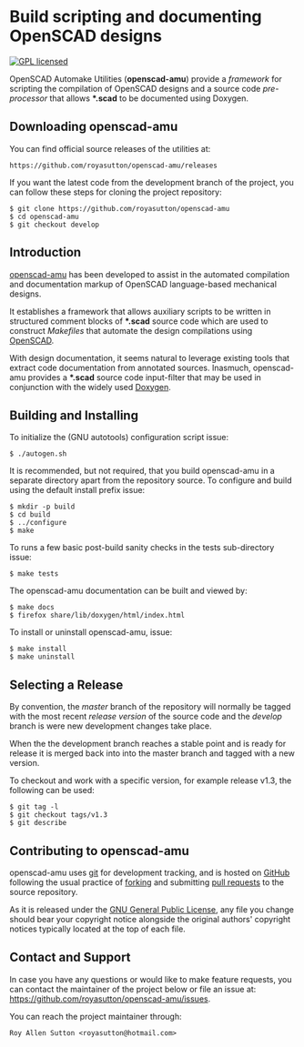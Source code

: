 Build scripting and documenting OpenSCAD designs
================================================

[![GPL licensed](https://img.shields.io/badge/license-GPL-blue.svg?style=flat)](https://github.com/royasutton/openscad-amu/blob/master/COPYING)


OpenSCAD Automake Utilities (__openscad-amu__) provide a _framework_
for scripting the compilation of OpenSCAD designs and a source code
_pre-processor_ that allows __*.scad__ to be documented using Doxygen.


Downloading openscad-amu
------------------------

You can find official source releases of the utilities at:

    https://github.com/royasutton/openscad-amu/releases

If you want the latest code from the development branch of the project,
you can follow these steps for cloning the project repository:

    $ git clone https://github.com/royasutton/openscad-amu
    $ cd openscad-amu
    $ git checkout develop


Introduction
------------

[openscad-amu] has been developed to assist in the automated compilation
and documentation markup of OpenSCAD language-based mechanical designs.

It establishes a framework that allows auxiliary scripts to be written in
structured comment blocks of __*.scad__ source code which are used to
construct *Makefiles* that automate the design compilations using
[OpenSCAD].

With design documentation, it seems natural to leverage existing tools
that extract code documentation from annotated sources. Inasmuch,
openscad-amu provides a __*.scad__ source code input-filter that may be
used in conjunction with the widely used [Doxygen].


Building and Installing
-----------------------

To initialize the (GNU autotools) configuration script issue:

    $ ./autogen.sh

It is recommended, but not required, that you build openscad-amu in a
separate directory apart from the repository source. To configure and
build using the default install prefix issue:

    $ mkdir -p build
    $ cd build
    $ ../configure
    $ make

To runs a few basic post-build sanity checks in the tests sub-directory
issue:

    $ make tests

The openscad-amu documentation can be built and viewed by:

    $ make docs
    $ firefox share/lib/doxygen/html/index.html


To install or uninstall openscad-amu, issue:

    $ make install
    $ make uninstall


Selecting a Release
-------------------

By convention, the *master* branch of the repository will normally be
tagged with the most recent *release version* of the source code and
the *develop* branch is were new development changes take place.

When the the development branch reaches a stable point and is ready for
release it is merged back into into the master branch and tagged with a
new version.

To checkout and work with a specific version, for example release v1.3,
the following can be used:

    $ git tag -l
    $ git checkout tags/v1.3
    $ git describe


Contributing to openscad-amu
----------------------------

openscad-amu uses [git] for development tracking, and is hosted on [GitHub]
following the usual practice of [forking] and submitting [pull requests]
to the source repository.

As it is released under the [GNU General Public License], any file you
change should bear your copyright notice alongside the original authors'
copyright notices typically located at the top of each file.


Contact and Support
-------------------

In case you have any questions or would like to make feature requests,
you can contact the maintainer of the project below or file an issue
at: https://github.com/royasutton/openscad-amu/issues.

You can reach the project maintainer through:

    Roy Allen Sutton <royasutton@hotmail.com>


[GNU General Public License]: https://www.gnu.org/licenses/gpl.html
[OpenSCAD]: http://www.openscad.org/
[Doxygen]: http://www.stack.nl/~dimitri/doxygen/index.html
[openscad-amu]: https://github.com/royasutton/openscad-amu
[git]: http://git-scm.com/
[GitHub]: http://github.com/
[forking]: http://help.github.com/forking/
[pull requests]: http://help.github.com/pull-requests/
